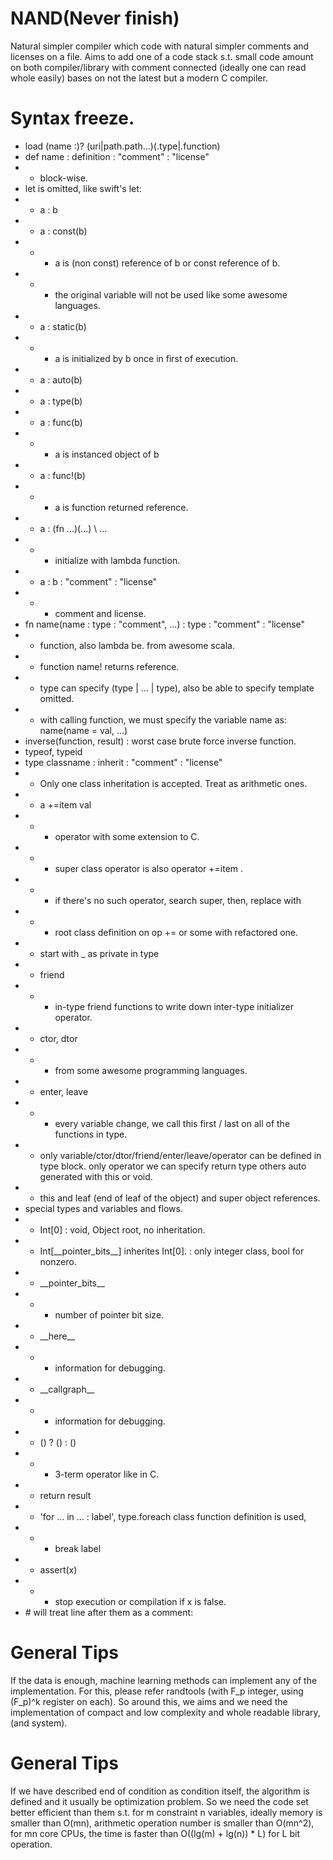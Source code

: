 # NAND(Never finish)
Natural simpler compiler which code with natural simpler comments and licenses on a file.
Aims to add one of a code stack s.t. small code amount on both compiler/library with comment connected (ideally one can read whole easily) bases on not the latest but a modern C compiler.

# Syntax freeze.
* load (name :)? (uri|path.path...)(.type|.function)
* def name : definition : "comment" : "license"
* * block-wise.
* let is omitted, like swift's let:
* * a : b
* * a : const(b)
* * * a is (non const) reference of b or const reference of b.
* * * the original variable will not be used like some awesome languages.
* * a : static(b)
* * * a is initialized by b once in first of execution.
* * a : auto(b)
* * a : type(b)
* * a : func(b)
* * * a is instanced object of b
* * a : func!(b)
* * * a is function returned reference.
* * a : (fn ...)(...) \\ ...
* * * initialize with lambda function.
* * a : b : "comment" : "license"
* * * comment and license.
* fn name(name : type : "comment", ...) : type : "comment" : "license"
* * function, also lambda be. from awesome scala.
* * function name! returns reference.
* * type can specify (type \| ... \| type), also be able to specify template omitted.
* * with calling function, we must specify the variable name as: name(name = val, ...)
* inverse(function, result) : worst case brute force inverse function.
* typeof, typeid
* type classname : inherit : "comment" : "license"
* * Only one class inheritation is accepted. Treat as arithmetic ones.
* * a +=item val
* * * operator with some extension to C.
* * * super class operator is also operator +=item .
* * * if there's no such operator, search super, then, replace with
* * * root class definition on op += or some with refactored one.
* * start with _ as private in type
* * friend
* * * in-type friend functions to write down inter-type initializer operator.
* * ctor, dtor
* * * from some awesome programming languages.
* * enter, leave
* * * every variable change, we call this first / last on all of the functions in type.
* * only variable/ctor/dtor/friend/enter/leave/operator can be defined in type block. only operator we can specify return type others auto generated with this or void.
* * this and leaf (end of leaf of the object) and super object references.
* special types and variables and flows.
* * Int\[0\] : void, Object root, no inheritation.
* * Int\[\_\_pointer_bits\_\_\] inherites Int\[0\]. : only integer class, bool for nonzero.
* * \_\_pointer_bits\_\_
* * * number of pointer bit size.
* * \_\_here\_\_
* * * information for debugging.
* * \_\_callgraph\_\_
* * * information for debugging.
* * () ? () : ()
* * * 3-term operator like in C.
* * return result
* * 'for ... in ... : label', type.foreach class function definition is used,
* * * break label
* * assert(x)
* * * stop execution or compilation if x is false.
* \# will treat line after them as a comment:

# General Tips
If the data is enough, machine learning methods can implement any of the implementation.
For this, please refer randtools (with F_p integer, using (F_p)^k register on each).
So around this, we aims and we need the implementation of compact and low complexity and whole readable library, (and system).

# General Tips
If we have described end of condition as condition itself, the algorithm is defined and it usually be optimization problem.
So we need the code set better efficient than them s.t. for m constraint n variables, ideally memory is smaller than O(mn), arithmetic operation number is smaller than O(mn^2), for mn core CPUs, the time is faster than O((lg(m) + lg(n)) \* L) for L bit operation.


